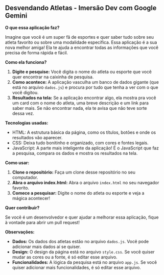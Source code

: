 ## Desvendando Atletas - Imersão Dev com Google Gemini

**O que essa aplicação faz?**

Imagine que você é um super fã de esportes e quer saber tudo sobre seu atleta favorito ou sobre uma modalidade específica. Essa aplicação é a sua nova melhor amiga! Ela te ajuda a encontrar todas as informações que você precisa de forma rápida e fácil. 

**Como ela funciona?**

1. **Digite e pesquise:** Você digita o nome do atleta ou esporte que você quer encontrar na caixinha de pesquisa.
2. **Como acontece:** A aplicação vasculha um banco de dados gigante (que está no arquivo `dados.js`) e procura por tudo que tenha a ver com o que você digitou.
3. **Resultados na tela:** Se a aplicação encontrar algo, ela mostra pra você um card com o nome do atleta, uma breve descrição e um link para saber mais. Se não encontrar nada, ela te avisa que não teve sorte dessa vez.

**Tecnologias usadas:**

* HTML: A estrutura básica da página, como os títulos, botões e onde os resultados vão aparecer.
* CSS: Deixa tudo bonitinho e organizado, com cores e fontes legais.
* JavaScript: A parte mais inteligente da aplicação! É o JavaScript que faz a pesquisa, compara os dados e mostra os resultados na tela.

**Como usar:**

1. **Clone o repositório:** Faça um clone desse repositório no seu computador.
2. **Abra o arquivo index.html:** Abra o arquivo `index.html` no seu navegador favorito.
3. **Comece a pesquisar:** Digite o nome do atleta ou esporte e veja a mágica acontecer!

**Quer contribuir?**

Se você é um desenvolvedor e quer ajudar a melhorar essa aplicação, fique à vontade para abrir um pull request! 

**Observações:**

* **Dados:** Os dados dos atletas estão no arquivo `dados.js`. Você pode adicionar mais dados aí se quiser.
* **Design:** O design da página está no arquivo `style.css`. Se você quiser mudar as cores ou a fonte, é só editar esse arquivo.
* **Funcionalidades:** A lógica da pesquisa está no arquivo `app.js`. Se você quiser adicionar mais funcionalidades, é só editar esse arquivo.

